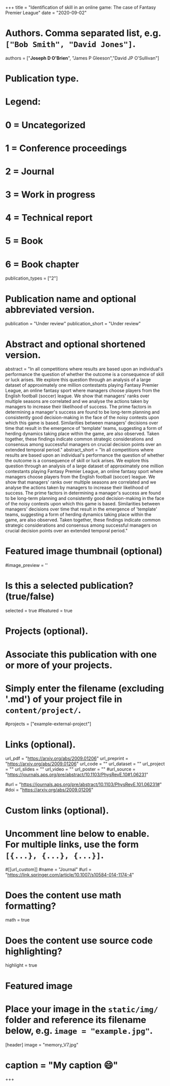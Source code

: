 +++
title = "Identification of skill in an online game: The case of Fantasy Premier League"
date = "2020-09-02"

# Authors. Comma separated list, e.g. `["Bob Smith", "David Jones"]`.

authors = ["**Joseph D O'Brien**", "James P Gleeson","David JP O'Sullivan"]

# Publication type.
# Legend:
# 0 = Uncategorized
# 1 = Conference proceedings
# 2 = Journal
# 3 = Work in progress
# 4 = Technical report
# 5 = Book
# 6 = Book chapter
publication_types = ["2"]

# Publication name and optional abbreviated version.
publication = "Under review"
publication_short = "Under review"

# Abstract and optional shortened version.
abstract = "In all competitions where results are based upon an individual's performance the question of whether the outcome is a consequence of skill or luck arises. We explore this question through an analysis of a large dataset of approximately one million contestants playing Fantasy Premier League, an online fantasy sport where managers choose players from the English football (soccer) league. We show that managers' ranks over multiple seasons are correlated and we analyse the actions taken by managers to increase their likelihood of success. The prime factors in determining a manager's success are found to be long-term planning and consistently good decision-making in the face of the noisy contests upon which this game is based. Similarities between managers' decisions over time that result in the emergence of 'template' teams, suggesting a form of herding dynamics taking place within the game, are also observed. Taken together, these findings indicate common strategic considerations and consensus among successful managers on crucial decision points over an extended temporal period."
abstract_short = "In all competitions where results are based upon an individual's performance the question of whether the outcome is a consequence of skill or luck arises. We explore this question through an analysis of a large dataset of approximately one million contestants playing Fantasy Premier League, an online fantasy sport where managers choose players from the English football (soccer) league. We show that managers' ranks over multiple seasons are correlated and we analyse the actions taken by managers to increase their likelihood of success. The prime factors in determining a manager's success are found to be long-term planning and consistently good decision-making in the face of the noisy contests upon which this game is based. Similarities between managers' decisions over time that result in the emergence of 'template' teams, suggesting a form of herding dynamics taking place within the game, are also observed. Taken together, these findings indicate common strategic considerations and consensus among successful managers on crucial decision points over an extended temporal period."

# Featured image thumbnail (optional)
#image_preview = ''

# Is this a selected publication? (true/false)
selected = true
#featured = true


# Projects (optional).
#   Associate this publication with one or more of your projects.
#   Simply enter the filename (excluding '.md') of your project file in `content/project/`.
#projects = ["example-external-project"]

# Links (optional).
url_pdf = "https://arxiv.org/abs/2009.01206"
url_preprint = "https://arxiv.org/abs/2009.01206"
url_code = ""
url_dataset = ""
url_project = ""
url_slides = ""
url_video = ""
url_poster = ""
#url_source = "https://journals.aps.org/pre/abstract/10.1103/PhysRevE.10#1.06231"

#url = "https://journals.aps.org/pre/abstract/10.1103/PhysRevE.101.06231#"
#doi = "https://arxiv.org/abs/2009.01206"
# Custom links (optional).
#   Uncomment line below to enable. For multiple links, use the form `[{...}, {...}, {...}]`.
#[[url_custom]]
#name = "Journal"
#url = "https://link.springer.com/article/10.1007/s10584-014-1174-4"

# Does the content use math formatting?
math = true

# Does the content use source code highlighting?
highlight = true
  
# Featured image
# Place your image in the `static/img/` folder and reference its filename below, e.g. `image = "example.jpg"`.
[header]
image = "memory_V7.jpg"
# caption = "My caption :smile:"

+++
